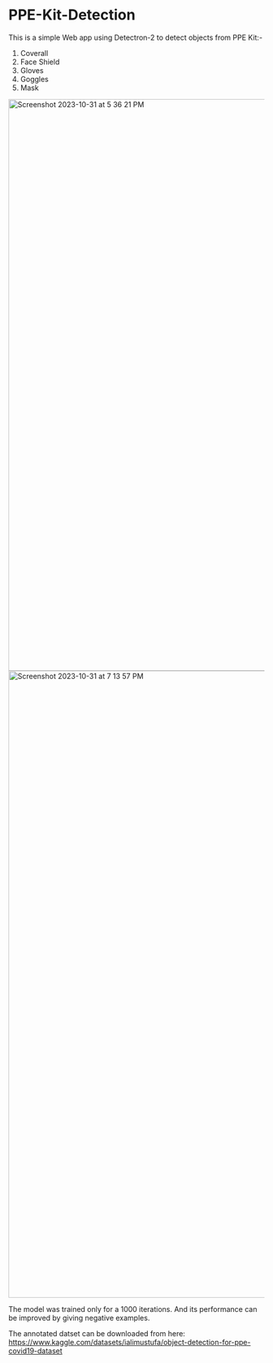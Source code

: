 # PPE-Kit-Detection

This is a simple Web app using Detectron-2 to detect objects from PPE Kit:-
1. Coverall
2. Face Shield
3. Gloves
4. Goggles
5. Mask

<img width="1126" alt="Screenshot 2023-10-31 at 5 36 21 PM" src="https://github.com/AkshayJain-22/PPE-Kit-Detection/assets/96162844/904884be-9b72-45fc-b2ac-e6acca12a33e">

<img width="1235" alt="Screenshot 2023-10-31 at 7 13 57 PM" src="https://github.com/AkshayJain-22/PPE-Kit-Detection/assets/96162844/769b534d-e98f-44ee-9743-7591c0d60794">


The model was trained only for a 1000 iterations. And its performance can be improved by giving negative examples.

The annotated datset can be downloaded from here: https://www.kaggle.com/datasets/ialimustufa/object-detection-for-ppe-covid19-dataset
